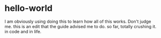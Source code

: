 # hello-world
I am obviously using doing this to learn how all of this works.  Don't judge me.
    this is an edit that the guide advised me to do.
    so far, totally crushing it. in code and in life.
